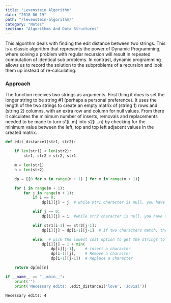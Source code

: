 ```yaml
---
title: "Levenstein Algorithm"
date: "2018-06-19"
path: "/levenstein-algorithm/"
category: "Notes"
section: "Algorithms And Data Structures"
---
```



This algorithm deals with finding the edit distance between two strings. This is a classic algorithm that represents the power of Dynamic Programming, where solving a problem with regular recursion will result in repeated computation of identical sub problems. In contrast, dynamic programming allows us to record the solution to the subproblems of a recursion and look them up instead of re-calculating.

### Approach

The function receives two strings as arguments. First thing it does is set the longer string to be string #1 (perhaps a personal preference). It uses the length of the two strings to create an empty matrix of (string 1) rows and (string 2) columns, with an extra row and column for null values. From there it calculates the minimum number of inserts, removals and replacements needed to be made to turn s1[i..m] into s2[i...n] by checking for the minimum value between the left, top and top left adjacent values in the created matrix.


```python
def edit_distance1(str1, str2):

    if len(str1) < len(str2):
        str1, str2 = str2, str1

    m = len(str1)
    n = len(str2)

    dp = [[0 for x in range(n + 1) ] for x in range(m + 1)]

    for i in range(m + 1):
        for j in range(n + 1):
            if i == 0:
                dp[i][j] = j  # while str1 character is null, you have to remove j letters

            elif j == 0:
                dp[i][j] = i  #while str2 character is null, you have to remove i letters

            elif str1[i-1] == str2[j-1]:
                dp[i][j] = dp[i-1][j-1]  # if two characters match, the cost is same as previous value

            else:  # pick the lowest cost option to get the strings to match
                dp[i][j] = 1 + min(
                    dp[i][j-1],    # insert a character
                    dp[i-1][j],    # Remove a character
                    dp[i-1][j-1])  # Replace a character

    return dp[m][n]

if __name__ == "__main__":
    print('')
    print('Necessary edits:',edit_distance1('love', 'Jovial'))
```

    
    Necessary edits: 4
    
